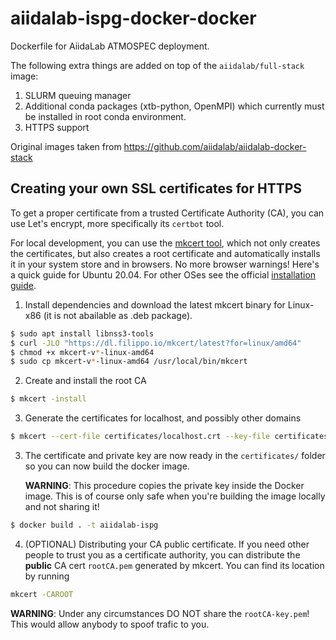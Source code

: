 # aiidalab-ispg-docker-docker
Dockerfile for AiidaLab ATMOSPEC deployment.

The following extra things are added on top of the `aiidalab/full-stack` image:

1. SLURM queuing manager
2. Additional conda packages (xtb-python, OpenMPI)
   which currently must be installed in root conda environment.
3. HTTPS support

Original images taken from https://github.com/aiidalab/aiidalab-docker-stack

## Creating your own SSL certificates for HTTPS

To get a proper certificate from a trusted Certificate Authority (CA),
you can use Let's encrypt, more specifically its `certbot` tool.

For local development, you can use the [mkcert tool](https://mkcert.dev),
which not only creates the certificates, but also creates a root certificate
and automatically installs it in your system store and in browsers.
No more browser warnings! Here's a quick guide for Ubuntu 20.04.
For other OSes see the official [installation guide](https://github.com/FiloSottile/mkcert#installation).

1. Install dependencies and download the latest mkcert binary for Linux-x86 (it is not abailable as .deb package).
```sh
$ sudo apt install libnss3-tools
$ curl -JLO "https://dl.filippo.io/mkcert/latest?for=linux/amd64"
$ chmod +x mkcert-v*-linux-amd64
$ sudo cp mkcert-v*-linux-amd64 /usr/local/bin/mkcert
```

2. Create and install the root CA
```sh
$ mkcert -install
```

3. Generate the certificates for localhost, and possibly other domains
```sh
$ mkcert --cert-file certificates/localhost.crt --key-file certificates/localhost.key localhost 127.0.0.1 it096203.users.bris.ac.uk
```

3. The certificate and private key are now ready in the `certificates/` folder
   so you can now build the docker image.

   **WARNING**: This procedure copies the private key inside the Docker image.
   This is of course only safe when you're building the image locally and not sharing it!
```sh
$ docker build . -t aiidalab-ispg
```

4. (OPTIONAL) Distributing your CA public certificate.
If you need other people to trust you as a certificate authority,
you can distribute the **public** CA cert `rootCA.pem` generated by mkcert.
You can find its location by running
```sh
mkcert -CAROOT
```
**WARNING**: Under any circumstances DO NOT share the `rootCA-key.pem`!
This would allow anybody to spoof trafic to you.
